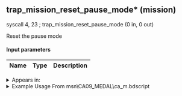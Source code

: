 ## trap_mission_reset_pause_mode* (mission)

syscall 4, 23 ; trap_mission_reset_pause_mode (0 in, 0 out)

Reset the pause mode

#### Input parameters
| Name | Type | Description
|------|------|------------




<details>
	<summary>Appears in:</summary>
| filename | Entity (obj)
|----------|-------------
| msn\CA09_MEDAL\ca_m.bdscript       |           
| msn\CA10_MEDAL\ca_m.bdscript       |           
| msn\CA12_MEDAL\ca_m.bdscript       |           
| msn\CA13_MEDAL\ca_m.bdscript       |           
| msn\CA14_MEDAL\ca_m.bdscript       |           
| msn\CA15_MEDAL\ca_m.bdscript       |           
| msn\TT02_MS201\save.bdscript       |           

</details>

<details>
	<summary>Example Usage From msn\CA09_MEDAL\ca_m.bdscript</summary>
L247:
 syscall 4, 23 ; trap_mission_reset_pause_mode (0 in, 0 out)
 ret
</details>

